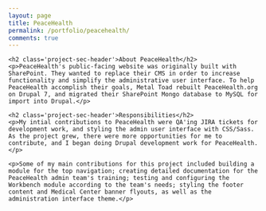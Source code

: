 ```yaml
---
layout: page
title: PeaceHealth
permalink: /portfolio/peacehealth/
comments: true
---
```


<div class='add-pad'>
	<!-- <p><a class='res-link' href='http://peacehealth.org/' target='blank'>Launch PeaceHealth website</a></p> -->

	<h2 class='project-sec-header'>About PeaceHealth</h2>
	<p>PeaceHealth's public-facing website was originally built with SharePoint. They wanted to replace their CMS in order to increase functionality and simplify the administrative user interface. To help PeaceHealth accomplish their goals, Metal Toad rebuilt PeaceHealth.org on Drupal 7, and migrated their SharePoint Mongo database to MySQL for import into Drupal.</p>

	<h2 class='project-sec-header'>Responsibilities</h2>
	<p>My intial contributions to PeaceHealth were QA'ing JIRA tickets for development work, and styling the admin user interface with CSS/Sass. As the project grew, there were more opportunities for me to contribute, and I began doing Drupal development work for PeaceHealth.</p>

	<p>Some of my main contributions for this project included building a module for the top navigation; creating detailed documentation for the PeaceHealth admin team's training; testing and configuring the Workbench module according to the team's needs; styling the footer content and Medical Center banner flyouts, as well as the administration interface theme.</p>

<!-- 	<h2 class='project-sec-header'>Reflection</h2> -->
<!-- 	<div class='project-grid'>
		<div class='photo-space'>
			<img class='ph-screenshot left' src='/images/cc-acres.png'>
		</div>
		<div class='photo-space'>
			<img class='ph-screenshot right' src='/images/cc-animals.png'>
		</div>
	</div> -->

</div>